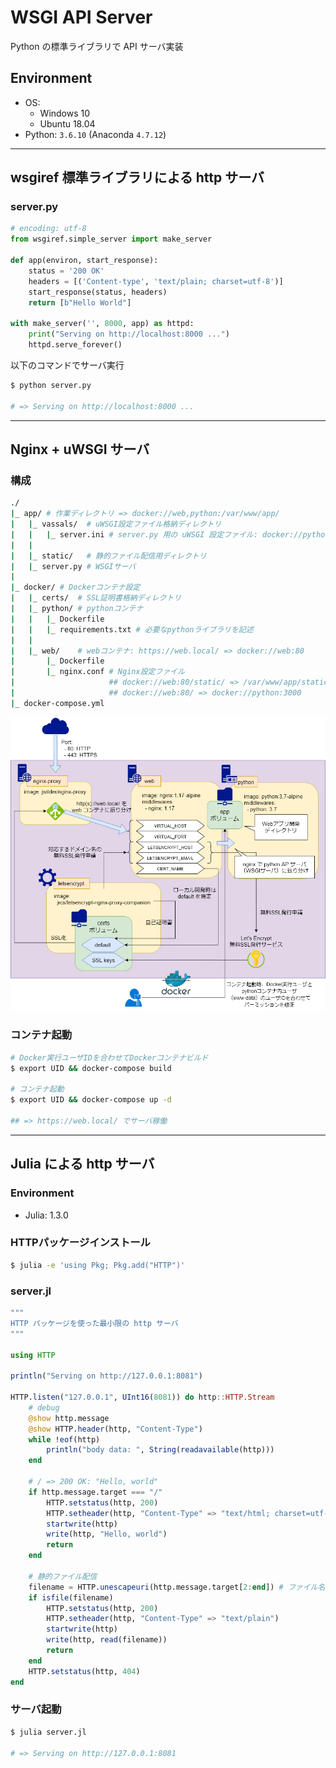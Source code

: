 # WSGI API Server

Python の標準ライブラリで API サーバ実装

## Environment

- OS:
    - Windows 10
    - Ubuntu 18.04
- Python: `3.6.10` (Anaconda `4.7.12`)

***

## wsgiref 標準ライブラリによる http サーバ

### server.py
```python
# encoding: utf-8
from wsgiref.simple_server import make_server

def app(environ, start_response):
    status = '200 OK'
    headers = [('Content-type', 'text/plain; charset=utf-8')]
    start_response(status, headers)
    return [b"Hello World"]

with make_server('', 8000, app) as httpd:
    print("Serving on http://localhost:8000 ...")
    httpd.serve_forever()
```

以下のコマンドでサーバ実行

```bash
$ python server.py

# => Serving on http://localhost:8000 ...
```

***

## Nginx + uWSGI サーバ

### 構成
```bash
./
|_ app/ # 作業ディレクトリ => docker://web,python:/var/www/app/
|   |_ vassals/  # uWSGI設定ファイル格納ディレクトリ
|   |   |_ server.ini # server.py 用の uWSGI 設定ファイル: docker://python:3000
|   |
|   |_ static/   # 静的ファイル配信用ディレクトリ
|   |_ server.py # WSGIサーバ
|
|_ docker/ # Dockerコンテナ設定
|   |_ certs/  # SSL証明書格納ディレクトリ
|   |_ python/ # pythonコンテナ
|   |   |_ Dockerfile
|   |   |_ requirements.txt # 必要なpythonライブラリを記述
|   |
|   |_ web/    # webコンテナ: https://web.local/ => docker://web:80
|       |_ Dockerfile
|       |_ nginx.conf # Nginx設定ファイル
|                     ## docker://web:80/static/ => /var/www/app/static/
|                     ## docker://web:80/ => docker://python:3000
|_ docker-compose.yml
```

![nginx-wsgi.png](./app/static/img/nginx-wsgi.png)

### コンテナ起動
```bash
# Docker実行ユーザIDを合わせてDockerコンテナビルド
$ export UID && docker-compose build

# コンテナ起動
$ export UID && docker-compose up -d

## => https://web.local/ でサーバ稼働
```

***

## Julia による http サーバ

### Environment
- Julia: 1.3.0

### HTTPパッケージインストール
```bash
$ julia -e 'using Pkg; Pkg.add("HTTP")'
```

### server.jl
```julia
"""
HTTP パッケージを使った最小限の http サーバ
"""

using HTTP

println("Serving on http://127.0.0.1:8081")

HTTP.listen("127.0.0.1", UInt16(8081)) do http::HTTP.Stream
    # debug
    @show http.message
    @show HTTP.header(http, "Content-Type")
    while !eof(http)
        println("body data: ", String(readavailable(http)))
    end

    # / => 200 OK: "Hello, world"
    if http.message.target === "/"
        HTTP.setstatus(http, 200)
        HTTP.setheader(http, "Content-Type" => "text/html; charset=utf-8")
        startwrite(http)
        write(http, "Hello, world")
        return
    end
    
    # 静的ファイル配信
    filename = HTTP.unescapeuri(http.message.target[2:end]) # ファイル名は先頭の'/'を抜いた部分
    if isfile(filename)
        HTTP.setstatus(http, 200)
        HTTP.setheader(http, "Content-Type" => "text/plain")
        startwrite(http)
        write(http, read(filename))
        return
    end
    HTTP.setstatus(http, 404)
end
```

### サーバ起動
```bash
$ julia server.jl

# => Serving on http://127.0.0.1:8081
```
